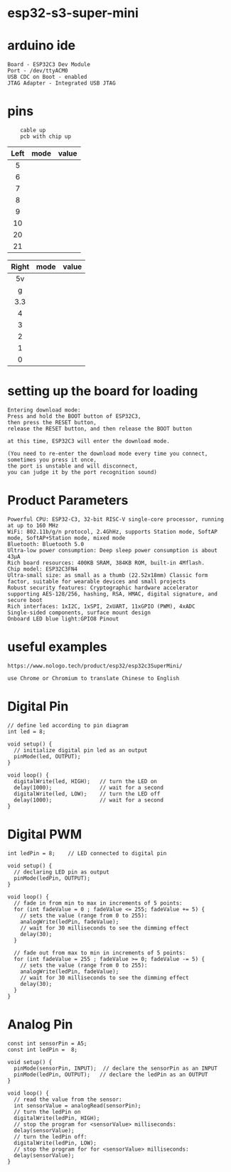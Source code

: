 # esp32-s3-super-mini

# arduino ide

    Board - ESP32C3 Dev Module
    Port - /dev/ttyACM0
    USB CDC on Boot - enabled
    JTAG Adapter - Integrated USB JTAG

# pins

        cable up
        pcb with chip up

| Left | mode    | value    |
| :---:   | :---: | :---: |
| 5 | 
| 6 |
| 7 |
| 8 |
| 9 |
| 10 |
| 20 |
| 21 |


| Right | mode    | value    |
| :---:   | :---: | :---: |    
| 5v |
| g |
| 3.3 |
| 4 |
| 3 |
| 2 |
| 1 |
| 0 |


# setting up the board for loading

    Entering download mode:
    Press and hold the BOOT button of ESP32C3,
    then press the RESET button,
    release the RESET button, and then release the BOOT button
    
    at this time, ESP32C3 will enter the download mode.
    
    (You need to re-enter the download mode every time you connect,
    sometimes you press it once,
    the port is unstable and will disconnect,
    you can judge it by the port recognition sound)

# Product Parameters

    Powerful CPU: ESP32-C3, 32-bit RISC-V single-core processor, running at up to 160 MHz
    WiFi: 802.11b/g/n protocol, 2.4GhHz, supports Station mode, SoftAP mode, SoftAP+Station mode, mixed mode
    Bluetooth: Bluetooth 5.0
    Ultra-low power consumption: Deep sleep power consumption is about 43μA
    Rich board resources: 400KB SRAM, 384KB ROM, built-in 4Mflash.
    Chip model: ESP32C3FN4
    Ultra-small size: as small as a thumb (22.52x18mm) Classic form factor, suitable for wearable devices and small projects
    Robust security features: Cryptographic hardware accelerator supporting AES-128/256, hashing, RSA, HMAC, digital signature, and secure boot
    Rich interfaces: 1xI2C, 1xSPI, 2xUART, 11xGPIO (PWM), 4xADC
    Single-sided components, surface mount design
    Onboard LED blue light:GPIO8 Pinout


# useful examples

    https://www.nologo.tech/product/esp32/esp32c3SuperMini/

    use Chrome or Chromium to translate Chinese to English
    
# Digital Pin

    // define led according to pin diagram
    int led = 8;
    
    void setup() {
      // initialize digital pin led as an output
      pinMode(led, OUTPUT);
    }
    
    void loop() {
      digitalWrite(led, HIGH);   // turn the LED on 
      delay(1000);               // wait for a second
      digitalWrite(led, LOW);    // turn the LED off
      delay(1000);               // wait for a second
    }

# Digital PWM

    int ledPin = 8;    // LED connected to digital pin
    
    void setup() {
      // declaring LED pin as output
      pinMode(ledPin, OUTPUT);
    }
    
    void loop() {
      // fade in from min to max in increments of 5 points:
      for (int fadeValue = 0 ; fadeValue <= 255; fadeValue += 5) {
        // sets the value (range from 0 to 255):
        analogWrite(ledPin, fadeValue);
        // wait for 30 milliseconds to see the dimming effect
        delay(30);
      }
    
      // fade out from max to min in increments of 5 points:
      for (int fadeValue = 255 ; fadeValue >= 0; fadeValue -= 5) {
        // sets the value (range from 0 to 255):
        analogWrite(ledPin, fadeValue);
        // wait for 30 milliseconds to see the dimming effect
        delay(30);
      }
    }

# Analog Pin

    const int sensorPin = A5;
    const int ledPin =  8; 
    
    void setup() {
      pinMode(sensorPin, INPUT);  // declare the sensorPin as an INPUT
      pinMode(ledPin, OUTPUT);   // declare the ledPin as an OUTPUT
    }
    
    void loop() {
      // read the value from the sensor:
      int sensorValue = analogRead(sensorPin);
      // turn the ledPin on
      digitalWrite(ledPin, HIGH);
      // stop the program for <sensorValue> milliseconds:
      delay(sensorValue);
      // turn the ledPin off:
      digitalWrite(ledPin, LOW);
      // stop the program for for <sensorValue> milliseconds:
      delay(sensorValue);
    }



    


